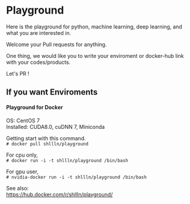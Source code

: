 # Playground
Here is the playground for python, machine learning, deep learning, and what you are interested in.  

Welcome your Pull requests for anything.  

One thing, we would like you to write your enviroment or docker-hub link with your codes/products.  

Let's PR !  

## If you want Enviroments
#### Playground for Docker
OS: CentOS 7  
Installed: CUDA8.0, cuDNN 7, Miniconda  

Getting start with this command.  
`# docker pull shllln/playground`    

For cpu only,  
`# docker run -i -t shllln/playground /bin/bash`  

For gpu user,  
`# nvidia-docker run -i -t shllln/playground /bin/bash`  

See also:  
https://hub.docker.com/r/shllln/playground/  
